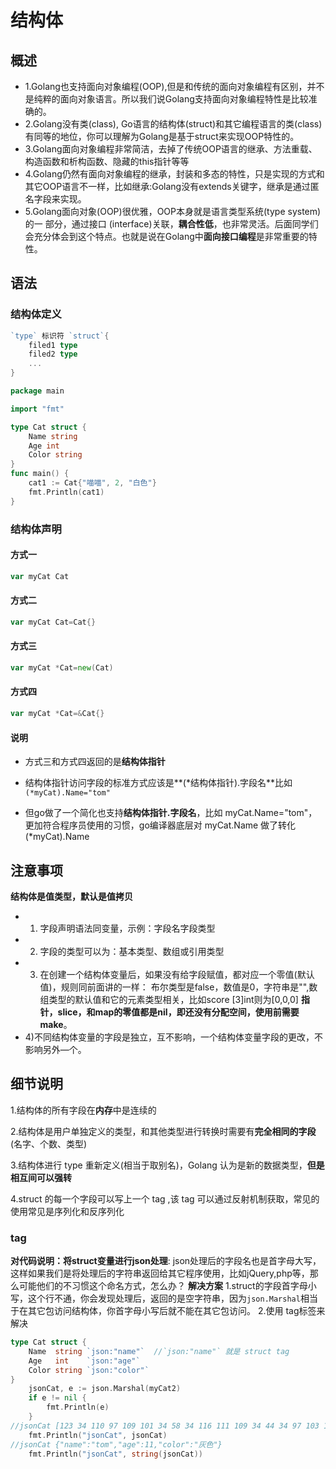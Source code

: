 # 结构体

## 概述

* 1.Golang也支持面向对象编程(OOP),但是和传统的面向对象编程有区别，并不是纯粹的面向对象语言。所以我们说Golang支持面向对象编程特性是比较准确的。
* 2.Golang没有类(class), Go语言的结构体(struct)和其它编程语言的类(class) 有同等的地位，你可以理解为Golang是基于struct来实现OOP特性的。
* 3.Golang面向对象编程非常简洁，去掉了传统OOP语言的继承、方法重载、构造函数和析构函数、隐藏的this指针等等
* 4.Golang仍然有面向对象编程的继承，封装和多态的特性，只是实现的方式和 其它OOP语言不一样，比如继承:Golang没有extends关键字，继承是通过匿名字段来实现。
* 5.Golang面向对象(OOP)很优雅，OOP本身就是语言类型系统(type system)的一 部分，通过接口 (interface)关联，**耦合性低**，也非常灵活。后面同学们会充分体会到这个特点。也就是说在Golang中**面向接口编程**是非常重要的特性。

## 语法

### 结构体定义

```go
`type` 标识符 `struct`{
    filed1 type
    filed2 type
    ...
}
```



```go
package main

import "fmt"

type Cat struct {
	Name string
	Age int
	Color string
}
func main() {
	cat1 := Cat{"喵喵", 2, "白色"}
	fmt.Println(cat1)
}
```

### 结构体声明

#### 方式一

```go
var myCat Cat
```

#### 方式二

```go
var myCat Cat=Cat{}
```

#### 方式三

```go
var myCat *Cat=new(Cat)
```

#### 方式四

```go
var myCat *Cat=&Cat{}
```

#### 说明

* 方式三和方式四返回的是**结构体指针**

* 结构体指针访问字段的标准方式应该是**(*结构体指针).字段名**比如`(*myCat).Name="tom"`

* 但go做了一个简化也支持**结构体指针.字段名**，比如 myCat.Name="tom"，更加符合程序员使用的习惯，go编译器底层对 myCat.Name 做了转化 (*myCat).Name

##  注意事项

**结构体是值类型，默认是值拷贝**

* 1) 字段声明语法同变量，示例：字段名字段类型
* 2) 字段的类型可以为：基本类型、数组或引用类型
* 3) 在创建一个结构体变量后，如果没有给字段赋值，都对应一个零值(默认值)，规则同前面讲的一样：
  布尔类型是false，数值是0，字符串是"",数组类型的默认值和它的元素类型相关，比如score [3]int则为[0,0,0]
  **指针，slice，和map的零值都是nil，即还没有分配空间，使用前需要make**。
* 4)不同结构体变量的字段是独立，互不影响，一个结构体变量字段的更改，不影响另外—个。

## 细节说明

1.结构体的所有字段在**内存**中是连续的

2.结构体是用户单独定义的类型，和其他类型进行转换时需要有**完全相同的字段**(名字、个数、类型)

3.结构体进行 type 重新定义(相当于取别名)，Golang 认为是新的数据类型，**但是相互间可以强转**

4.struct 的每一个字段可以写上一个 tag ,该 tag 可以通过反射机制获取，常见的使用常见是序列化和反序列化

### tag

**对代码说明：将struct变量进行json处理**:
json处理后的字段名也是首字母大写，这样如果我们是将处理后的字符串返回给其它程序使用，比如jQuery,php等，那么可能他们的不习惯这个命名方式，怎么办？
**解决方案**
1.struct的字段首字母小写，这个行不通，你会发现处理后，返回的是空字符串，因为`json.Marshal`相当于在其它包访问结构体，你首字母小写后就不能在其它包访问。
2.使用 tag标签来解决

```go
type Cat struct {
	Name  string `json:"name"`  //`json:"name"` 就是 struct tag
	Age   int    `json:"age"`
	Color string `json:"color"`
}
	jsonCat, e := json.Marshal(myCat2)
	if e != nil {
		fmt.Println(e)
	}
//jsonCat [123 34 110 97 109 101 34 58 34 116 111 109 34 44 34 97 103 101 34 58 49 49 44 34 99 111 108 111 114 34 58 34 231 129 176 232 137 178 34 125]
	fmt.Println("jsonCat", jsonCat)
//jsonCat {"name":"tom","age":11,"color":"灰色"}
	fmt.Println("jsonCat", string(jsonCat))
```






